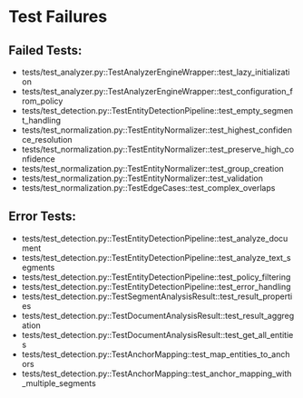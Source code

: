# Test Failures

## Failed Tests:
- tests/test_analyzer.py::TestAnalyzerEngineWrapper::test_lazy_initialization
- tests/test_analyzer.py::TestAnalyzerEngineWrapper::test_configuration_from_policy
- tests/test_detection.py::TestEntityDetectionPipeline::test_empty_segment_handling
- tests/test_normalization.py::TestEntityNormalizer::test_highest_confidence_resolution
- tests/test_normalization.py::TestEntityNormalizer::test_preserve_high_confidence
- tests/test_normalization.py::TestEntityNormalizer::test_group_creation
- tests/test_normalization.py::TestEntityNormalizer::test_validation
- tests/test_normalization.py::TestEdgeCases::test_complex_overlaps

## Error Tests:
- tests/test_detection.py::TestEntityDetectionPipeline::test_analyze_document
- tests/test_detection.py::TestEntityDetectionPipeline::test_analyze_text_segments
- tests/test_detection.py::TestEntityDetectionPipeline::test_policy_filtering
- tests/test_detection.py::TestEntityDetectionPipeline::test_error_handling
- tests/test_detection.py::TestSegmentAnalysisResult::test_result_properties
- tests/test_detection.py::TestDocumentAnalysisResult::test_result_aggregation
- tests/test_detection.py::TestDocumentAnalysisResult::test_get_all_entities
- tests/test_detection.py::TestAnchorMapping::test_map_entities_to_anchors
- tests/test_detection.py::TestAnchorMapping::test_anchor_mapping_with_multiple_segments